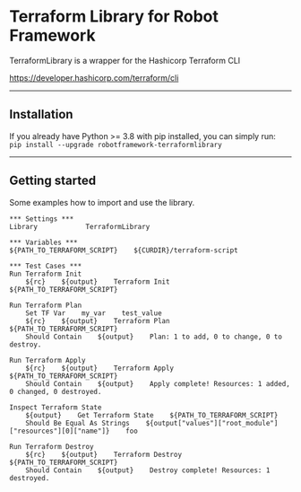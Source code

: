 # Terraform Library for Robot Framework
TerraformLibrary is a wrapper for the Hashicorp Terraform CLI

https://developer.hashicorp.com/terraform/cli

---
## Installation
If you already have Python >= 3.8 with pip installed, you can simply run:  
`pip install --upgrade robotframework-terraformlibrary`

---
## Getting started
Some examples how to import and use the library.

``` robotframework
*** Settings ***
Library            TerraformLibrary

*** Variables ***
${PATH_TO_TERRAFORM_SCRIPT}    ${CURDIR}/terraform-script

*** Test Cases ***
Run Terraform Init
    ${rc}    ${output}    Terraform Init    ${PATH_TO_TERRAFORM_SCRIPT}

Run Terraform Plan
    Set TF Var    my_var    test_value
    ${rc}    ${output}    Terraform Plan    ${PATH_TO_TERRAFORM_SCRIPT}
    Should Contain    ${output}    Plan: 1 to add, 0 to change, 0 to destroy.

Run Terraform Apply
    ${rc}    ${output}    Terraform Apply    ${PATH_TO_TERRAFORM_SCRIPT}
    Should Contain    ${output}    Apply complete! Resources: 1 added, 0 changed, 0 destroyed.

Inspect Terraform State
    ${output}    Get Terraform State    ${PATH_TO_TERRAFORM_SCRIPT}
    Should Be Equal As Strings    ${output["values"]["root_module"]["resources"][0]["name"]}    foo

Run Terraform Destroy
    ${rc}    ${output}    Terraform Destroy    ${PATH_TO_TERRAFORM_SCRIPT}
    Should Contain    ${output}    Destroy complete! Resources: 1 destroyed.
```